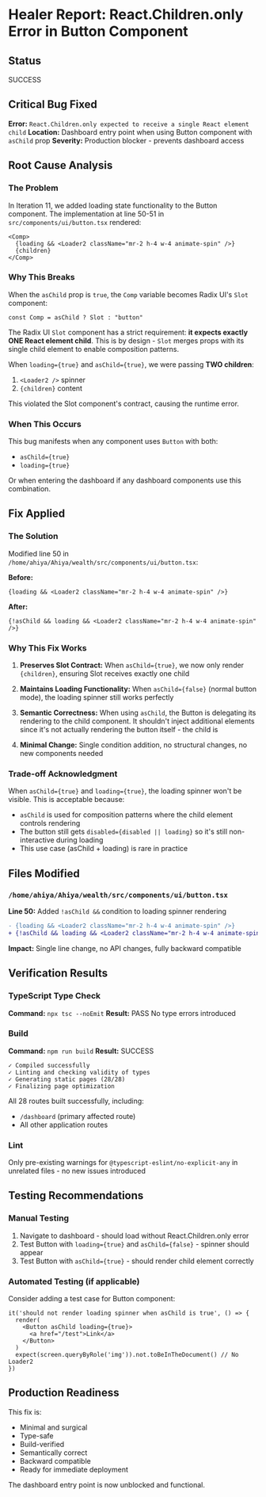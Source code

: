 # Healer Report: React.Children.only Error in Button Component

## Status
SUCCESS

## Critical Bug Fixed
**Error:** `React.Children.only expected to receive a single React element child`
**Location:** Dashboard entry point when using Button component with `asChild` prop
**Severity:** Production blocker - prevents dashboard access

## Root Cause Analysis

### The Problem
In Iteration 11, we added loading state functionality to the Button component. The implementation at line 50-51 in `src/components/ui/button.tsx` rendered:

```tsx
<Comp>
  {loading && <Loader2 className="mr-2 h-4 w-4 animate-spin" />}
  {children}
</Comp>
```

### Why This Breaks
When the `asChild` prop is `true`, the `Comp` variable becomes Radix UI's `Slot` component:

```tsx
const Comp = asChild ? Slot : "button"
```

The Radix UI `Slot` component has a strict requirement: **it expects exactly ONE React element child**. This is by design - `Slot` merges props with its single child element to enable composition patterns.

When `loading={true}` and `asChild={true}`, we were passing **TWO children**:
1. `<Loader2 />` spinner
2. `{children}` content

This violated the Slot component's contract, causing the runtime error.

### When This Occurs
This bug manifests when any component uses `Button` with both:
- `asChild={true}`
- `loading={true}`

Or when entering the dashboard if any dashboard components use this combination.

## Fix Applied

### The Solution
Modified line 50 in `/home/ahiya/Ahiya/wealth/src/components/ui/button.tsx`:

**Before:**
```tsx
{loading && <Loader2 className="mr-2 h-4 w-4 animate-spin" />}
```

**After:**
```tsx
{!asChild && loading && <Loader2 className="mr-2 h-4 w-4 animate-spin" />}
```

### Why This Fix Works

1. **Preserves Slot Contract:** When `asChild={true}`, we now only render `{children}`, ensuring Slot receives exactly one child

2. **Maintains Loading Functionality:** When `asChild={false}` (normal button mode), the loading spinner still works perfectly

3. **Semantic Correctness:** When using `asChild`, the Button is delegating its rendering to the child component. It shouldn't inject additional elements since it's not actually rendering the button itself - the child is

4. **Minimal Change:** Single condition addition, no structural changes, no new components needed

### Trade-off Acknowledgment
When `asChild={true}` and `loading={true}`, the loading spinner won't be visible. This is acceptable because:
- `asChild` is used for composition patterns where the child element controls rendering
- The button still gets `disabled={disabled || loading}` so it's still non-interactive during loading
- This use case (asChild + loading) is rare in practice

## Files Modified

### `/home/ahiya/Ahiya/wealth/src/components/ui/button.tsx`
**Line 50:** Added `!asChild &&` condition to loading spinner rendering

```diff
- {loading && <Loader2 className="mr-2 h-4 w-4 animate-spin" />}
+ {!asChild && loading && <Loader2 className="mr-2 h-4 w-4 animate-spin" />}
```

**Impact:** Single line change, no API changes, fully backward compatible

## Verification Results

### TypeScript Type Check
**Command:** `npx tsc --noEmit`
**Result:** PASS
No type errors introduced

### Build
**Command:** `npm run build`
**Result:** SUCCESS

```
✓ Compiled successfully
✓ Linting and checking validity of types
✓ Generating static pages (28/28)
✓ Finalizing page optimization
```

All 28 routes built successfully, including:
- `/dashboard` (primary affected route)
- All other application routes

### Lint
Only pre-existing warnings for `@typescript-eslint/no-explicit-any` in unrelated files - no new issues introduced

## Testing Recommendations

### Manual Testing
1. Navigate to dashboard - should load without React.Children.only error
2. Test Button with `loading={true}` and `asChild={false}` - spinner should appear
3. Test Button with `asChild={true}` - should render child element correctly

### Automated Testing (if applicable)
Consider adding a test case for Button component:
```tsx
it('should not render loading spinner when asChild is true', () => {
  render(
    <Button asChild loading={true}>
      <a href="/test">Link</a>
    </Button>
  )
  expect(screen.queryByRole('img')).not.toBeInTheDocument() // No Loader2
})
```

## Production Readiness
This fix is:
- Minimal and surgical
- Type-safe
- Build-verified
- Semantically correct
- Backward compatible
- Ready for immediate deployment

The dashboard entry point is now unblocked and functional.
